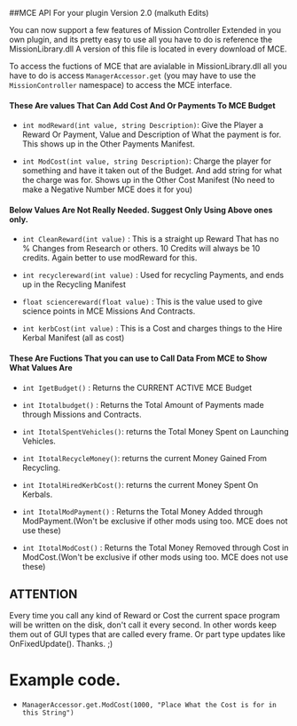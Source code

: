 ##MCE API For your plugin Version 2.0 (malkuth Edits)

You can now support a few features of Mission Controller Extended in you own plugin, and its pretty easy to use all you have to do is reference the MissionLibrary.dll A version of this file is located in every download of MCE.


To access the fuctions of MCE that are avialable in MissionLibrary.dll all you have to do is access `ManagerAccessor.get`
(you may have to use the `MissionController` namespace) to access the MCE interface.

#### These Are values That Can Add Cost And Or Payments To MCE Budget

* `int modReward(int value, string Description)`: Give the Player a Reward Or Payment, Value and Description of What the payment is for.  This shows up in the Other Payments Manifest.

* `int ModCost(int value, string Description)`: Charge the player for something and have it taken out of the Budget. And add string for what the charge was for.  Shows up in the Other Cost Manifest (No need to make a Negative Number MCE does it for you)

#### Below Values Are Not Really Needed. Suggest Only Using Above ones only.


* `int CleanReward(int value)` : This is a straight up Reward That has no % Changes from Research or others. 10 Credits will always be 10 credits.  Again better to use modReward for this.
 
* `int recyclereward(int value)` : Used for recycling Payments, and ends up in the Recycling Manifest

* `float sciencereward(float value)` : This is the value used to give science points in MCE Missions And Contracts.

* `int kerbCost(int value)` : This is a Cost and charges things to the Hire Kerbal Manifest (all as cost)

#### These Are Fuctions That you can use to Call Data From MCE to Show What Values Are

* `int IgetBudget()` : Returns the CURRENT ACTIVE MCE Budget
 
* `int Itotalbudget()` : Returns the Total Amount of Payments made through Missions and Contracts.

* `int ItotalSpentVehicles()`: returns the Total Money Spent on Launching Vehicles.

* `int ItotalRecycleMoney()`: returns the current Money Gained From Recycling.

* `int ItotalHiredKerbCost()`: returns the current Money Spent On Kerbals.

* `int ItotalModPayment()` : Returns the Total Money Added through ModPayment.(Won't be exclusive if other mods using too. MCE does not use these)

* `int ItotalModCost()` : Returns the Total Money Removed through Cost in ModCost.(Won't be exclusive if other mods using too. MCE does not use these)



## ATTENTION

Every time you call any kind of Reward or Cost the current space program will be written on the disk,
don't call it every second. In other words keep them out of GUI types that are called every frame.  Or part type updates like OnFixedUpdate().  Thanks. ;)

# Example code.

* `ManagerAccessor.get.ModCost(1000, "Place What the Cost is for in this String")`
            
